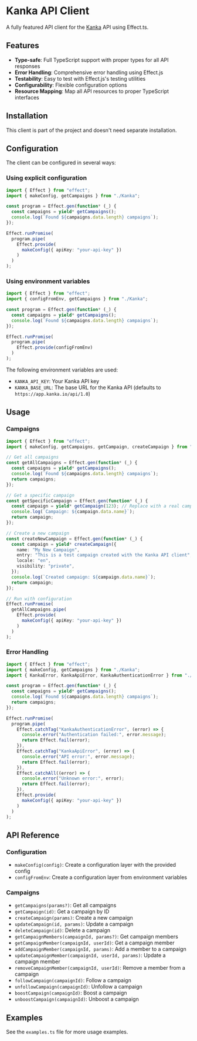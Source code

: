 # Kanka API Client

A fully featured API client for the [Kanka](https://kanka.io) API using Effect.ts.

## Features

- **Type-safe**: Full TypeScript support with proper types for all API responses
- **Error Handling**: Comprehensive error handling using Effect.js
- **Testability**: Easy to test with Effect.js's testing utilities
- **Configurability**: Flexible configuration options
- **Resource Mapping**: Map all API resources to proper TypeScript interfaces

## Installation

This client is part of the project and doesn't need separate installation.

## Configuration

The client can be configured in several ways:

### Using explicit configuration

```typescript
import { Effect } from "effect";
import { makeConfig, getCampaigns } from "./Kanka";

const program = Effect.gen(function* (_) {
  const campaigns = yield* getCampaigns();
  console.log(`Found ${campaigns.data.length} campaigns`);
});

Effect.runPromise(
  program.pipe(
    Effect.provide(
      makeConfig({ apiKey: "your-api-key" })
    )
  )
);
```

### Using environment variables

```typescript
import { Effect } from "effect";
import { configFromEnv, getCampaigns } from "./Kanka";

const program = Effect.gen(function* (_) {
  const campaigns = yield* getCampaigns();
  console.log(`Found ${campaigns.data.length} campaigns`);
});

Effect.runPromise(
  program.pipe(
    Effect.provide(configFromEnv)
  )
);
```

The following environment variables are used:

- `KANKA_API_KEY`: Your Kanka API key
- `KANKA_BASE_URL`: The base URL for the Kanka API (defaults to `https://app.kanka.io/api/1.0`)

## Usage

### Campaigns

```typescript
import { Effect } from "effect";
import { makeConfig, getCampaigns, getCampaign, createCampaign } from "./Kanka";

// Get all campaigns
const getAllCampaigns = Effect.gen(function* (_) {
  const campaigns = yield* getCampaigns();
  console.log(`Found ${campaigns.data.length} campaigns`);
  return campaigns;
});

// Get a specific campaign
const getSpecificCampaign = Effect.gen(function* (_) {
  const campaign = yield* getCampaign(123); // Replace with a real campaign ID
  console.log(`Campaign: ${campaign.data.name}`);
  return campaign;
});

// Create a new campaign
const createNewCampaign = Effect.gen(function* (_) {
  const campaign = yield* createCampaign({
    name: "My New Campaign",
    entry: "This is a test campaign created with the Kanka API client",
    locale: "en",
    visibility: "private",
  });
  console.log(`Created campaign: ${campaign.data.name}`);
  return campaign;
});

// Run with configuration
Effect.runPromise(
  getAllCampaigns.pipe(
    Effect.provide(
      makeConfig({ apiKey: "your-api-key" })
    )
  )
);
```

### Error Handling

```typescript
import { Effect } from "effect";
import { makeConfig, getCampaigns } from "./Kanka";
import { KankaError, KankaApiError, KankaAuthenticationError } from "./Kanka";

const program = Effect.gen(function* (_) {
  const campaigns = yield* getCampaigns();
  console.log(`Found ${campaigns.data.length} campaigns`);
  return campaigns;
});

Effect.runPromise(
  program.pipe(
    Effect.catchTag("KankaAuthenticationError", (error) => {
      console.error("Authentication failed:", error.message);
      return Effect.fail(error);
    }),
    Effect.catchTag("KankaApiError", (error) => {
      console.error("API error:", error.message);
      return Effect.fail(error);
    }),
    Effect.catchAll((error) => {
      console.error("Unknown error:", error);
      return Effect.fail(error);
    }),
    Effect.provide(
      makeConfig({ apiKey: "your-api-key" })
    )
  )
);
```

## API Reference

### Configuration

- `makeConfig(config)`: Create a configuration layer with the provided config
- `configFromEnv`: Create a configuration layer from environment variables

### Campaigns

- `getCampaigns(params?)`: Get all campaigns
- `getCampaign(id)`: Get a campaign by ID
- `createCampaign(params)`: Create a new campaign
- `updateCampaign(id, params)`: Update a campaign
- `deleteCampaign(id)`: Delete a campaign
- `getCampaignMembers(campaignId, params?)`: Get campaign members
- `getCampaignMember(campaignId, userId)`: Get a campaign member
- `addCampaignMember(campaignId, params)`: Add a member to a campaign
- `updateCampaignMember(campaignId, userId, params)`: Update a campaign member
- `removeCampaignMember(campaignId, userId)`: Remove a member from a campaign
- `followCampaign(campaignId)`: Follow a campaign
- `unfollowCampaign(campaignId)`: Unfollow a campaign
- `boostCampaign(campaignId)`: Boost a campaign
- `unboostCampaign(campaignId)`: Unboost a campaign

## Examples

See the `examples.ts` file for more usage examples.
